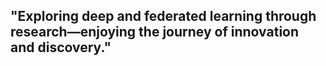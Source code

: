 ## "Exploring deep and federated learning through research—enjoying the journey of innovation and discovery."
